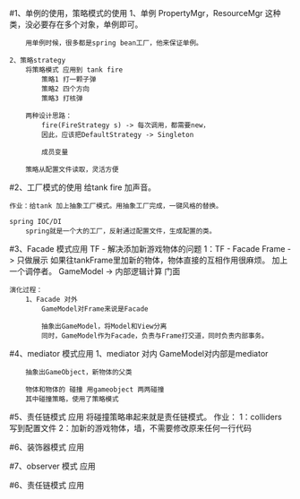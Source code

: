 #1、单例的使用，策略模式的使用
    1、单例
        PropertyMgr，ResourceMgr
        这种类，没必要存在多个对象，单例即可。
        
        用单例时候，很多都是spring bean工厂，他来保证单例。
        
    2、策略strategy
        将策略模式 应用到 tank fire
            策略1 打一颗子弹
            策略2 四个方向
            策略3 打核弹
        
        两种设计思路：
            fire(FireStrategy s) -> 每次调用，都需要new，
            因此，应该把DefaultStrategy -> Singleton
            
            成员变量 
            
        策略从配置文件读取，灵活方便
        
#2、工厂模式的使用
    给tank fire 加声音。
    
    作业：给tank 加上抽象工厂模式。用抽象工厂完成，一键风格的替换。
    
    spring IOC/DI
        spring就是一个大的工厂，反射通过配置文件，生成配置的类。
    
#3、Facade 模式应用
    TF - 解决添加新游戏物体的问题
    1：TF - Facade 
        Frame - > 只做展示
            如果往tankFrame里加新的物体，物体直接的互相作用很麻烦。
            加上一个调停者。
        GameModel -> 内部逻辑计算  门面
        
    
    演化过程：
        1、Facade 对外
            GameModel对Frame来说是Facade
            
            抽象出GameModel，将Model和View分离
            同时，GameModel作为Facade，负责与Frame打交道，同时负责内部事务。
   
    
#4、mediator 模式应用
    1、mediator 对内
        GameModel对内部是mediator
        
        抽象出GameObject，新物体的父类
        
        物体和物体的 碰撞 用gameobject 两两碰撞
        其中碰撞策略，使用了策略模式
        
#5、责任链模式 应用
    将碰撞策略串起来就是责任链模式。
    作业：
        1：colliders 写到配置文件
        2：加新的游戏物体，墙，不需要修改原来任何一行代码
        
#6、装饰器模式 应用
    
#7、observer 模式 应用
    
#6、责任链模式 应用